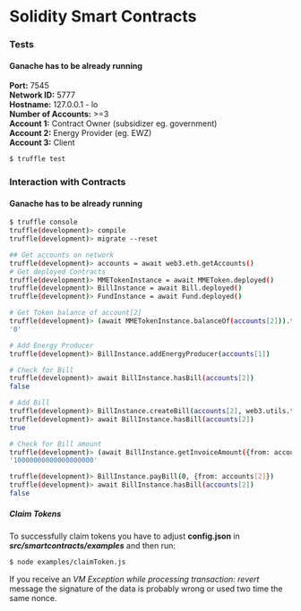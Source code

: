 # Solidity Smart Contracts

### Tests
#### Ganache has to be already running
**Port:** 7545  
**Network ID:** 5777  
**Hostname:** 127.0.0.1 - lo  
**Number of Accounts:** >=3  
**Account 1:** Contract Owner (subsidizer eg. government)  
**Account 2:** Energy Provider (eg. EWZ)  
**Account 3:** Client  

```sh
$ truffle test
```

### Interaction with Contracts
#### Ganache has to be already running
```sh
$ truffle console
truffle(development)> compile
truffle(development)> migrate --reset

## Get accounts on network
truffle(development)> accounts = await web3.eth.getAccounts()
# Get deployed Contracts
truffle(development)> MMETokenInstance = await MMEToken.deployed()
truffle(development)> BillInstance = await Bill.deployed()
truffle(development)> FundInstance = await Fund.deployed()

# Get Token balance of account[2]
truffle(development)> (await MMETokenInstance.balanceOf(accounts[2])).toString()
'0'

# Add Energy Producer
truffle(development)> BillInstance.addEnergyProducer(accounts[1])

# Check for Bill
truffle(development)> await BillInstance.hasBill(accounts[2])
false

# Add Bill
truffle(development)> BillInstance.createBill(accounts[2], web3.utils.toWei("10","ether"), {from: accounts[1]})
truffle(development)> await BillInstance.hasBill(accounts[2])
true

# Check for Bill amount
truffle(development)> (await BillInstance.getInvoiceAmount({from: accounts[2]})).toString()
'10000000000000000000'

truffle(development)> BillInstance.payBill(0, {from: accounts[2]})
truffle(development)> await BillInstance.hasBill(accounts[2])
false
```
##### Claim Tokens
To successfully claim tokens you have to adjust **config.json** in ***src/smartcontracts/examples*** and then run:
```sh
$ node examples/claimToken.js
```
If you receive an *VM Exception while processing transaction: revert* message the signature of the data is probably wrong or used two time the same nonce.
